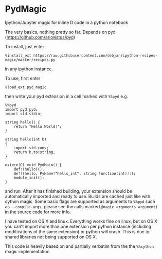 # PydMagic
Ipython/Jupyter magic for inline D code in a python notebook

The very basics, nothing pretty so far. Depends on pyd (https://github.com/ariovistus/pyd)

To install, just enter
```
%install_ext https://raw.githubusercontent.com/debjan/ipython-recipes-magic/master/recipes.py
```
in any ipython instance.

To use, first enter
```
%load_ext pyd_magic
```

then write your pyd extension in a cell marked with ```%%pyd``` e.g.

```
%%pyd
import pyd.pyd;
import std.stdio;

string hello() {
    return "Hello World!";
}

string hello(int b)
{
    import std.conv;
    return b.to!string;
}

extern(C) void PydMain() {
    def!(hello)();
    def!(hello, PyName!"hello_int", string function(int))();
    module_init();
}
```
and run. After it has finished building, your extension should be automatically imported and ready to use. Builds are cached just like with cython magic. Some basic flags are supported as arguments to ```%%pyd``` such as ```--compile-args```, please see the calls marked ```@magic_arguments.argument(``` in the source code for more info.

I have tested on OS X and linux. Everything works fine on linux, but on OS X you can't import more than one extension per python instance (including modifications of the same extension) or python will crash. This is due to shared libraries not being supported on OS X.

This code is heavily based on and partially verbatim from the the ```%%cython``` magic implementation.

